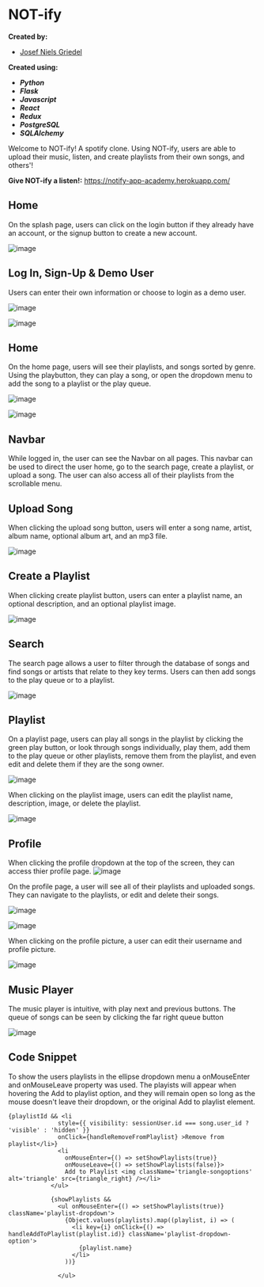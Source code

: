 # NOT-ify #

**Created by:**
- [Josef Niels Griedel](https://github.com/jngriedel) 


**Created using:** 
- ***Python***
- ***Flask***
- ***Javascript***
- ***React***
- ***Redux***
- ***PostgreSQL***
- ***SQLAlchemy***

Welcome to NOT-ify! A spotify clone. Using NOT-ify, users are able to upload their music, listen, and create playlists from their own songs, and others'!

**Give NOT-ify a listen!:** https://notify-app-academy.herokuapp.com/

## **Home** ##
On the splash page, users can click on the login button if they already have an account, or the signup button to create a new account.

![image](https://user-images.githubusercontent.com/19957902/184250057-581dbb48-5125-4816-87e2-bbfe20015132.png)

## **Log In, Sign-Up & Demo User** ##

Users can enter their own information or choose to login as a demo user.

![image](https://user-images.githubusercontent.com/19957902/184250175-d38e22e4-ced0-4991-911e-95472f1f7e47.png)

![image](https://user-images.githubusercontent.com/19957902/184250238-debbd2c4-a48e-4fc0-a730-1e024370eb1e.png)







## **Home** ##
On the home page, users will see their playlists, and songs sorted by genre. Using the playbutton, they can play a song, or open the dropdown menu to add the song to a playlist or the play queue. 

![image](https://user-images.githubusercontent.com/19957902/184250726-91798990-fcbd-44dd-ad2b-e9d9cb2e8d9d.png)


![image](https://user-images.githubusercontent.com/19957902/184250823-621cd55e-4fa4-480e-8999-924c496ec188.png)



## **Navbar** ##
While logged in, the user can see the Navbar on all pages. This navbar can be used to direct the user home, go to the search page, create a playlist, or upload a song. The user can also access all of their playlists from the scrollable menu.

## **Upload Song** ##
When clicking the upload song button, users will enter a song name, artist, album name, optional album art, and an mp3 file. 

![image](https://user-images.githubusercontent.com/19957902/184253594-1b57be6b-5665-4ef5-9b9c-ccd68f3410f6.png)

## **Create a Playlist** ##
When clicking create playlist button, users can enter a playlist name, an optional description, and an optional playlist image.

![image](https://user-images.githubusercontent.com/19957902/184253674-dbaa9b32-a505-4c15-ad95-146390e40bfd.png)



## **Search** ##
The search page allows a user to filter through the database of songs and find songs or artists that relate to they key terms. Users can then add songs to the play queue or to a playlist.

![image](https://user-images.githubusercontent.com/19957902/184251394-9d9348d9-bf57-48c8-980c-78615d6810aa.png)

## **Playlist** ##
On a playlist page, users can play all songs in the playlist by clicking the green play button, or look through songs individually, play them, add them to the play queue or other playlists, remove them from the playlist, and even edit and delete them if they are the song owner. 

![image](https://user-images.githubusercontent.com/19957902/184253962-a1614aa8-165e-4cb3-85c5-26b1990d5284.png)

When clicking on the playlist image, users can edit the playlist name, description, image, or delete the playlist. 

![image](https://user-images.githubusercontent.com/19957902/184254040-dd3482dd-9dd7-4bf2-b505-8a0beb5bd179.png)


## **Profile** ##
When clicking the profile dropdown at the top of the screen, they can access thier profile page. 
![image](https://user-images.githubusercontent.com/19957902/184251659-825859e1-8a1c-476f-85b3-cc25d08fc512.png)


On the profile page, a user will see all of their playlists and uploaded songs. They can navigate to the playlists, or edit and delete their songs. 

![image](https://user-images.githubusercontent.com/19957902/184253005-12d4fdfb-c2c6-4a35-82bd-3a698817ec43.png)

![image](https://user-images.githubusercontent.com/19957902/184253056-e85b1ab6-a4d0-460f-b6cf-4ba45786cdc0.png)


When clicking on the profile picture, a user can edit their username and profile picture.

![image](https://user-images.githubusercontent.com/19957902/184253305-e03013d9-f6ec-4ffa-bd68-a6c4d5863a7c.png)

## **Music Player** ##
The music player is intuitive, with play next and previous buttons. The queue of songs can be seen by clicking the far right queue button

![image](https://user-images.githubusercontent.com/19957902/184255464-3efbf897-8a06-4bb9-86a3-b7f04dce7429.png)


## **Code Snippet** ##
To show the users playlists in the ellipse dropdown menu a onMouseEnter and onMouseLeave property was used. The playists will appear when hovering the Add to playlist option, and they will remain open so long as the mouse doesn't leave their dropdown, or the original Add to playlist element. 

```
{playlistId && <li
              style={{ visibility: sessionUser.id === song.user_id ? 'visible' : 'hidden' }}
              onClick={handleRemoveFromPlaylist} >Remove from playlist</li>}
              <li
                onMouseEnter={() => setShowPlaylists(true)}
                onMouseLeave={() => setShowPlaylists(false)}>
                Add to Playlist <img className='triangle-songoptions' alt='triangle' src={triangle_right} /></li>
            </ul>

            {showPlaylists &&
              <ul onMouseEnter={() => setShowPlaylists(true)} className='playlist-dropdown'>
                {Object.values(playlists).map((playlist, i) => (
                  <li key={i} onClick={() => handleAddToPlaylist(playlist.id)} className='playlist-dropdown-option'>
                    {playlist.name}
                  </li>
                ))}

              </ul>
```





